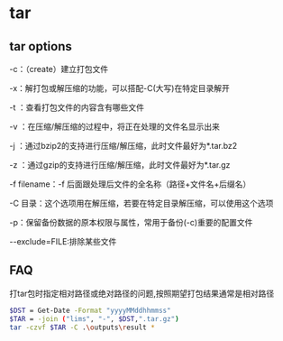 # tar

## tar options

-c：（create）建立打包文件

-x：解打包或解压缩的功能，可以搭配-C(大写)在特定目录解开



-t ：查看打包文件的内容含有哪些文件

-v ：在压缩/解压缩的过程中，将正在处理的文件名显示出来



-j ：通过bzip2的支持进行压缩/解压缩，此时文件最好为*.tar.bz2

-z ：通过gzip的支持进行压缩/解压缩，此时文件最好为*.tar.gz



-f filename：-f 后面跟处理后文件的全名称（路径+文件名+后缀名）

-C 目录：这个选项用在解压缩，若要在特定目录解压缩，可以使用这个选项

-p：保留备份数据的原本权限与属性，常用于备份(-c)重要的配置文件

--exclude=FILE:排除某些文件

## FAQ

打tar包时指定相对路径或绝对路径的问题,按照期望打包结果通常是相对路径

```bash
$DST = Get-Date -Format "yyyyMMddhhmmss"
$TAR = -join ("lims", "-", $DST,".tar.gz")
tar -czvf $TAR -C .\outputs\result *
```

